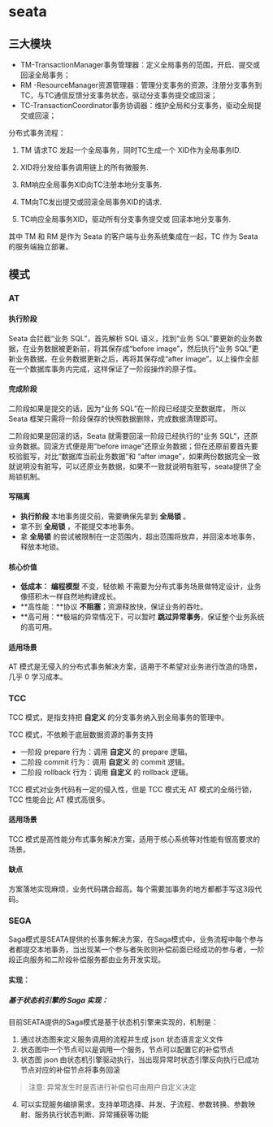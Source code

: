 # seata

## 三大模块

- TM-TransactionManager事务管理器：定义全局事务的范围，开启、提交或回滚全局事务；
- RM -ResourceManager资源管理器：管理分支事务的资源，注册分支事务到TC，与TC通信反馈分支事务状态，驱动分支事务提交或回滚；
- TC-TransactionCoordinator事务协调器：维护全局和分支事务，驱动全局提交或回滚；

分布式事务流程：

1. TM 请求TC 发起一个全局事务，同时TC生成一个 XID作为全局事务ID.

2. XID将分发给事务调用链上的所有微服务.

3. RM响应全局事务XID向TC注册本地分支事务.

4. TM向TC发出提交或回滚全局事务XID的请求.

5. TC响应全局事务XID，驱动所有分支事务提交或 回滚本地分支事务.

其中 TM 和 RM 是作为 Seata 的客户端与业务系统集成在一起，TC 作为 Seata 的服务端独立部署。

## 模式

### AT

#### 执行阶段

Seata 会拦截“业务 SQL”，首先解析 SQL 语义，找到“业务 SQL”要更新的业务数据，在业务数据被更新前，将其保存成“before image”，然后执行“业务 SQL”更新业务数据，在业务数据更新之后，再将其保存成“after image”。以上操作全部在一个数据库事务内完成，这样保证了一阶段操作的原子性。

#### 完成阶段

二阶段如果是提交的话，因为“业务 SQL”在一阶段已经提交至数据库， 所以 Seata 框架只需将一阶段保存的快照数据删除，完成数据清理即可。

二阶段如果是回滚的话，Seata 就需要回滚一阶段已经执行的“业务 SQL”，还原业务数据。回滚方式便是用“before image”还原业务数据；但在还原前要首先要校验脏写，对比“数据库当前业务数据”和 “after image”，如果两份数据完全一致就说明没有脏写，可以还原业务数据，如果不一致就说明有脏写，seata提供了全局锁机制。

#### 写隔离

- **执行阶段** 本地事务提交前，需要确保先拿到 **全局锁** 。
- 拿不到 **全局锁** ，不能提交本地事务。
- 拿 **全局锁** 的尝试被限制在一定范围内，超出范围将放弃，并回滚本地事务，释放本地锁。

#### 核心价值

- **低成本：** **编程模型** 不变，轻依赖 不需要为分布式事务场景做特定设计，业务像搭积木一样自然地构建成长。
- **高性能：**协议 **不阻塞**；资源释放快，保证业务的吞吐。
- **高可用：**极端的异常情况下，可以暂时 **跳过异常事务**，保证整个业务系统的高可用。

#### 适用场景

AT 模式是无侵入的分布式事务解决方案，适用于不希望对业务进行改造的场景，几乎 0 学习成本。

### TCC

TCC 模式，是指支持把 **自定义** 的分支事务纳入到全局事务的管理中。

TCC 模式，不依赖于底层数据资源的事务支持

- 一阶段 prepare 行为：调用 **自定义** 的 prepare 逻辑。
- 二阶段 commit 行为：调用 **自定义** 的 commit 逻辑。
- 二阶段 rollback 行为：调用 **自定义** 的 rollback 逻辑。

TCC 模式对业务代码有一定的侵入性，但是 TCC 模式无 AT 模式的全局行锁，TCC 性能会比 AT 模式高很多。

#### 适用场景

TCC 模式是高性能分布式事务解决方案，适用于核心系统等对性能有很高要求的场景。

#### 缺点

方案落地实现麻烦，业务代码耦合超高。每个需要加事务的地方都都手写这3段代码。

### SEGA

Saga模式是SEATA提供的长事务解决方案，在Saga模式中，业务流程中每个参与者都提交本地事务，当出现某一个参与者失败则补偿前面已经成功的参与者，一阶段正向服务和二阶段补偿服务都由业务开发实现。

#### 实现：

##### 基于状态机引擎的 Saga 实现：

目前SEATA提供的Saga模式是基于状态机引擎来实现的，机制是：

1. 通过状态图来定义服务调用的流程并生成 json 状态语言定义文件
2. 状态图中一个节点可以是调用一个服务，节点可以配置它的补偿节点
3. 状态图 json 由状态机引擎驱动执行，当出现异常时状态引擎反向执行已成功节点对应的补偿节点将事务回滚

> 注意: 异常发生时是否进行补偿也可由用户自定义决定

4. 可以实现服务编排需求，支持单项选择、并发、子流程、参数转换、参数映射、服务执行状态判断、异常捕获等功能